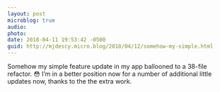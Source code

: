 ```yaml
---
layout: post
microblog: true
audio: 
photo: 
date: 2018-04-11 19:53:42 -0500
guid: http://mjdescy.micro.blog/2018/04/12/somehow-my-simple.html
---
```

Somehow my simple feature update in my app ballooned to a 38-file refactor. 😳 I’m in a better position now for a number of additional little updates now, thanks to the the extra work. 
